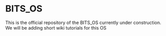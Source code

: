 BITS_OS
=======

This is the official repository of the BITS_OS currently under construction. We will be adding short wiki tutorials for this OS
